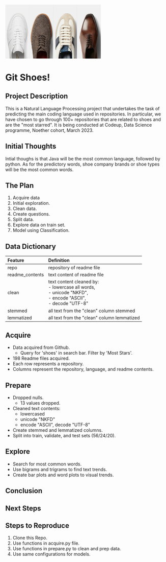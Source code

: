 <img
  src="shoes.jpeg"
  alt="Alt text"
  title="Optional title"
  style="display: inline-block; margin: 0 auto; max-width: 300px">


# Git Shoes!


## Project Description
This is a Natural Language Processing project that undertakes the task of predicting the main coding language used in repositories. In particular, we have chosen to go through 100+ repositories that are related to shoes and are the "most starred". It is being conducted at Codeup, Data Science programme, Noether cohort, March 2023.


## Initial Thoughts
Intial thoughs is that Java will be the most common language, followed by python. As for the predictory words, shoe company brands or shoe types will be the most common words.

## The Plan
1. Acquire data
2. Initial exploration.
3. Clean data.
4. Create questions.
5. Split data.
6. Explore data on train set.
7. Model using Classification.


## Data Dictionary
| Feature | Definition |
| :-- | :-- |
| repo | repository of readme file |
| readme_contents | text content of readme file |
| clean | text content cleaned by: <br> - lowercase all words,<br> - unicode "NKFD",<br> - encode "ASCII", <br> - decode "UTF-8" |
| stemmed | all text from the "clean" column stemmed | 
| lemmatized |  all text from the "clean" column lemmatized |


## Acquire
- Data acquired from Github.
  - Query for 'shoes' in search bar. Filter by 'Most Stars'.
- 198 Readme files acquired.
- Each row represents a repository.
- Columns represent the repository, language, and readme contents.


## Prepare
- Dropped nulls. 
  - 13 values dropped.
- Cleaned text contents:
  - lowercased
  - unicode "NKFD"
  - encode "ASCII", decode "UTF-8"
- Create stemmed and lemmatized columns.
- Split into train, validate, and test sets (56/24/20).


## Explore
- Search for most common words.
- Use bigrams and trigrams to find text trends. 
- Create bar plots and word plots to visual trends.


## Conclusion


## Next Steps


## Steps to Reproduce
1. Clone this Repo.
2. Use functions in acquire.py file.
3. Use functions in prepare.py to clean and prep data.
4. Use same configurations for models.


<!--

**Here are some ideas to get you started:**

🙋‍♀️ A short introduction - what is your organization all about?
🌈 Contribution guidelines - how can the community get involved?
👩‍💻 Useful resources - where can the community find your docs? Is there anything else the community should know?
🍿 Fun facts - what does your team eat for breakfast?
🧙 Remember, you can do mighty things with the power of [Markdown](https://docs.github.com/github/writing-on-github/getting-started-with-writing-and-formatting-on-github/basic-writing-and-formatting-syntax)
-->
